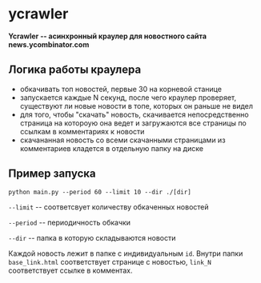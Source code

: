 # ycrawler

**Ycrawler -- асинхронный краулер для новостного сайта news.ycombinator.com**

## Логика работы краулера
* обкачивать топ новостей, первые 30 на корневой станице
* запускается каждые N секунд, после чего краулер проверяет, существуют ли новые
новости в топе, которых он раньше не видел
* для того, чтобы "скачать" новость, скачивается непосредственно страница на котороую она ведет и загружаются все
страницы по ссылкам в комментариях к новости
* скачананная новость со всеми скачанными страницами из комментариев кладется в отдельную папку на диске

## Пример запуска

`python main.py --period 60 --limit 10 --dir ./[dir]`

`--limit` -- соответсвует количеству обкаченных новостей

`--period` -- периодичность обкачки

`--dir` -- папка в которую складываются новости

Каждой новость лежит в папке с индивидуальным `id`. 
Внутри папки `base_link.html` соответствует странице с новостью, `link_N` соответствует
ссылке в комментах.
